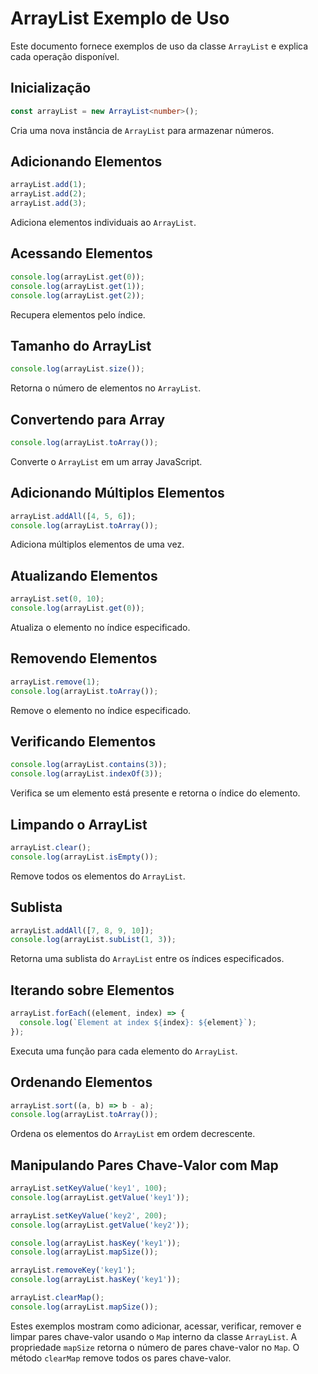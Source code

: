 # ArrayList Exemplo de Uso

Este documento fornece exemplos de uso da classe `ArrayList` e explica cada operação disponível.

## Inicialização

```typescript
const arrayList = new ArrayList<number>();
```

Cria uma nova instância de `ArrayList` para armazenar números.

## Adicionando Elementos

```typescript
arrayList.add(1);
arrayList.add(2);
arrayList.add(3);
```

Adiciona elementos individuais ao `ArrayList`.

## Acessando Elementos

```typescript
console.log(arrayList.get(0));
console.log(arrayList.get(1));
console.log(arrayList.get(2));
```

Recupera elementos pelo índice.

## Tamanho do ArrayList

```typescript
console.log(arrayList.size());
```

Retorna o número de elementos no `ArrayList`.

## Convertendo para Array

```typescript
console.log(arrayList.toArray());
```

Converte o `ArrayList` em um array JavaScript.

## Adicionando Múltiplos Elementos

```typescript
arrayList.addAll([4, 5, 6]);
console.log(arrayList.toArray());
```

Adiciona múltiplos elementos de uma vez.

## Atualizando Elementos

```typescript
arrayList.set(0, 10);
console.log(arrayList.get(0));
```

Atualiza o elemento no índice especificado.

## Removendo Elementos

```typescript
arrayList.remove(1);
console.log(arrayList.toArray());
```

Remove o elemento no índice especificado.

## Verificando Elementos

```typescript
console.log(arrayList.contains(3));
console.log(arrayList.indexOf(3));
```

Verifica se um elemento está presente e retorna o índice do elemento.

## Limpando o ArrayList

```typescript
arrayList.clear();
console.log(arrayList.isEmpty());
```

Remove todos os elementos do `ArrayList`.

## Sublista

```typescript
arrayList.addAll([7, 8, 9, 10]);
console.log(arrayList.subList(1, 3));
```

Retorna uma sublista do `ArrayList` entre os índices especificados.

## Iterando sobre Elementos

```typescript
arrayList.forEach((element, index) => {
  console.log(`Element at index ${index}: ${element}`);
});
```

Executa uma função para cada elemento do `ArrayList`.

## Ordenando Elementos

```typescript
arrayList.sort((a, b) => b - a);
console.log(arrayList.toArray());
```

Ordena os elementos do `ArrayList` em ordem decrescente.

## Manipulando Pares Chave-Valor com Map

```typescript
arrayList.setKeyValue('key1', 100);
console.log(arrayList.getValue('key1'));

arrayList.setKeyValue('key2', 200);
console.log(arrayList.getValue('key2'));

console.log(arrayList.hasKey('key1'));
console.log(arrayList.mapSize());

arrayList.removeKey('key1');
console.log(arrayList.hasKey('key1'));

arrayList.clearMap();
console.log(arrayList.mapSize());
```

Estes exemplos mostram como adicionar, acessar, verificar, remover e limpar pares chave-valor usando o `Map` interno da classe `ArrayList`. A propriedade `mapSize` retorna o número de pares chave-valor no `Map`. O método `clearMap` remove todos os pares chave-valor.
